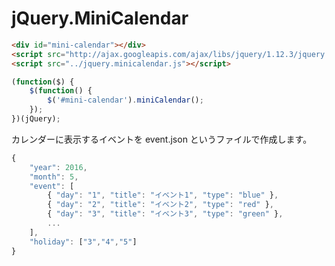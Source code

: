 # jQuery.MiniCalendar

```html
<div id="mini-calendar"></div>
<script src="http://ajax.googleapis.com/ajax/libs/jquery/1.12.3/jquery.min.js"></script>
<script src="../jquery.minicalendar.js"></script>
```

```javascript
(function($) {
	$(function() {
		$('#mini-calendar').miniCalendar();
	});
})(jQuery);
```

カレンダーに表示するイベントを event.json というファイルで作成します。

```javascript
{
	"year": 2016,
	"month": 5,
	"event": [
		{ "day": "1", "title": "イベント1", "type": "blue" },
		{ "day": "2", "title": "イベント2", "type": "red" },
		{ "day": "3", "title": "イベント3", "type": "green" },
        ...
	],
	"holiday": ["3","4","5"]
}
```